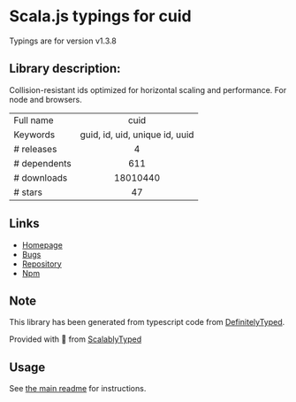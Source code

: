 
# Scala.js typings for cuid

Typings are for version v1.3.8

## Library description:
Collision-resistant ids optimized for horizontal scaling and performance. For node and browsers.

|                    |                 |
| ------------------ | :-------------: |
| Full name          | cuid |
| Keywords           | guid, id, uid, unique id, uuid |
| # releases         | 4 |
| # dependents       | 611 |
| # downloads        | 18010440 |
| # stars            | 47 |

## Links
- [Homepage](https://github.com/ericelliott/cuid#readme)
- [Bugs](https://github.com/ericelliott/cuid/issues)
- [Repository](https://github.com/ericelliott/cuid)
- [Npm](https://www.npmjs.com/package/cuid)
    


## Note
This library has been generated from typescript code from [DefinitelyTyped](https://definitelytyped.org).

Provided with :purple_heart: from [ScalablyTyped](https://github.com/oyvindberg/ScalablyTyped)

## Usage
See [the main readme](../../readme.md) for instructions.


